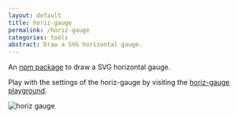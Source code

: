 ```yaml
---
layout: default
title: horiz-gauge
permalink: /horiz-gauge
categories: tools
abstract: Draw a SVG horizontal gauge.
---
```

An [npm package](https://www.npmjs.com/package/horiz-gauge) to draw a SVG horizontal gauge.

Play with the settings of the horiz-gauge by visiting the [horiz-gauge playground](https://htmlpreview.github.io/?https://github.com/ulfschneider/horiz-gauge/blob/master/horiz-gauge-playground.html).

![horiz gauge]({{site.url}}/i/horiz-gauge/horiz-gauge.jpg)
